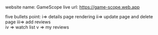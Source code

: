 website name: GameScope
live url: https://game-scope.web.app

five bullets point:
i=> details page rendering
ii=> update page and delete page
iii=> add reviews  
iv => watch list
v => my reviews